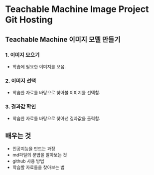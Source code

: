 # Teachable Machine Image Project Git Hosting


## Teachable Machine 이미지 모델 만들기

### 1. 이미지 모으기
+ 학습에 필요한 이미지를 모음.

### 2. 이미지 선택
+ 학습한 자료를 바탕으로 찾아볼 이미지를 선택함.

### 3. 결과값 확인
+ 학습한 자료를 바탕으로 찾아낸 결과값을 출력함.

## 배우는 것
+ 인공지능을 만드는 과정
+ md파일의 문법을 알아보는 것
+ github 사용 방법
+ 학습할 자료들을 찾아보는 법
